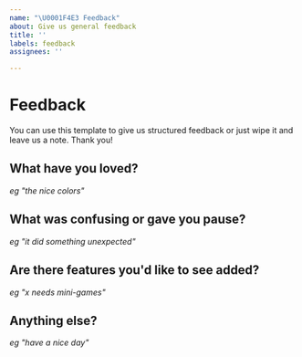 ```yaml
---
name: "\U0001F4E3 Feedback"
about: Give us general feedback
title: ''
labels: feedback
assignees: ''

---
```


# Feedback

You can use this template to give us structured feedback or just wipe it and leave us a note. Thank you!

## What have you loved?

_eg "the nice colors"_

## What was confusing or gave you pause?

_eg "it did something unexpected"_

## Are there features you'd like to see added?

_eg "x needs mini-games"_

## Anything else?

_eg "have a nice day"_
